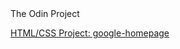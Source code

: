 <head>The Odin Project</head>
<p><a href="http://www.theodinproject.com/web-development-101/html-css?ref=lnav">HTML/CSS Project: google-homepage</a></p>
